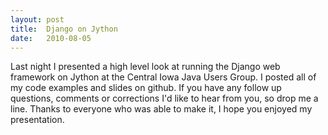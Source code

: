 ```yaml
---
layout: post
title:  Django on Jython
date:   2010-08-05
---
```


Last night I presented a high level look at running the Django web
framework on Jython at the Central Iowa Java Users Group. I posted
all of my code examples and slides on github. If you have any follow
up questions, comments or corrections I'd like to hear from you, so
drop me a line. Thanks to everyone who was able to make it, I hope
you enjoyed my presentation.
